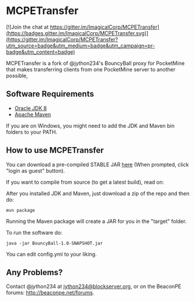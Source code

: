 # MCPETransfer

[![Join the chat at https://gitter.im/ImagicalCorp/MCPETransfer](https://badges.gitter.im/ImagicalCorp/MCPETransfer.svg)](https://gitter.im/ImagicalCorp/MCPETransfer?utm_source=badge&utm_medium=badge&utm_campaign=pr-badge&utm_content=badge)

MCPETransfer is a fork of @jython234's BouncyBall proxy for PocketMine that makes transferring clients from one PocketMine server to another possible,

## Software Requirements

- [Oracle JDK 8](http://www.oracle.com/technetwork/java/javase/downloads/jdk8-downloads-2133151.html)
- [Apache Maven](https://maven.apache.org/)

If you are on Windows, you might need to add the JDK and Maven bin folders to your PATH. 

## How to use MCPETransfer

You can download a pre-compiled STABLE JAR [here](http://teamcity.beaconpe.net/repository/download/BouncyBall_BouncyBuild/27:id/BouncyBall-1.0-SNAPSHOT.jar) (When prompted, click "login as guest" button).

If you want to compile from source (to get a latest build), read on:

After you installed JDK and Maven, just download a zip of the repo and then do:

```
mvn package
```

Running the Maven package will create a JAR for you in the "target" folder.

To run the software do:

```
java -jar BouncyBall-1.0-SNAPSHOT.jar
```

You can edit config.yml to your liking.

## Any Problems?
Contact @jython234 at jython234@blockserver.org, or on the BeaconPE forums: http://beaconpe.net/forums.
